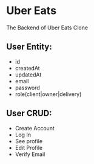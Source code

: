 # Uber Eats

The Backend of Uber Eats Clone

## User Entity:
- id
- createdAt
- updatedAt
- email
- password
- role(client|owner|delivery)

## User CRUD:
- Create Account
- Log In
- See profile
- Edit Profile
- Verify Email